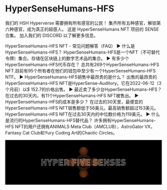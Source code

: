 # HyperSenseHumans-HFS

我们的 HSH Hyperverse 需要拥有所有感官的公民！ 集齐所有五种感官，解锁第六种感官，成为真正的超感人。 这是 HyperSenseHumans NFT 项目的 SENSE 合集。 加入我们的 DISCORD 以了解更多信息。

HyperSenseHumans-HFS NFT - 常见问题解答（FAQ）
▶ 什么是HyperSenseHumans-HFS？
HyperSenseHumans-HFS是一个NFT（不可替代令牌）集合。存储在区块链上的数字艺术品的集合。
▶ 有多少个HyperSenseHumans-HFS代币存在？
总共有269个HyperSenseHumans-HFS NFT.目前有95个所有者在他们的钱包中至少有一个HyperSenseHumans-HFS NTF。
▶ HyperSenseHumans-HFS销售中最昂贵的是什么？
出售的最昂贵的HyperSenseHumans-HFS NFT是HyperSense-Auditory。它在2022-06-12（3个月前）以$ 152.7的价格出售。
▶ 最近卖了多少台HyperSenseHumans-HFS？
在过去的30天内，有11个HyperSenseHumans-HFS NFT被售出。
▶ HyperSenseHumans-HFS的成本是多少？
在过去的30天里，最便宜的HyperSenseHumans-HFS NFT销售额低于56美元，最高销售额超过153美元。HyperSenseHumans-HFS NFT在过去30天内的中位数价格为119美元。
▶ 什么是流行的HyperSenseHumans-HFS替代品？
许多拥有HyperSenseHumans-HFS NFT的用户还拥有ANIMALS Meta Club（AMCLUB），AstroGator VX，Fantasy Cat Club和Yury Coding Art的Chaotic Circles。

![nft](1162894d89bbc1e45606f9be2acd255e.webp)
